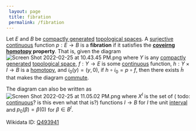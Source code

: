 ```yaml
---
 layout: page
 title: fibration
 permalink: /fibration
---
```


Let $E$ and $B$ be [compactly generated](https://defsmath.github.io/DefsMath/continuous) [topological spaces](https://defsmath.github.io/DefsMath/interval). A [surjective](https://defsmath.github.io/DefsMath/compactly_generated) [continuous](https://defsmath.github.io/DefsMath/topological_space) function $p:E\to B$ is a **fibration** if it satisfies the **[coveirng](https://defsmath.github.io/DefsMath/surjective) [homotopy](https://defsmath.github.io/DefsMath/continuous) property**. That is, given the diagram ![Screen Shot 2022-02-25 at 10.43.45 PM.png](https://defsmath.github.io/DefsMath/covering_space) where $Y$ is any [compactly generated](https://defsmath.github.io/DefsMath/homotopy) [topological space](https://defsmath.github.io/DefsMath/compactly_generated), $f:Y\to E$ is some [continuous](https://defsmath.github.io/DefsMath/topological_space) function, $h:Y\times I\to B$ is a [homotopy](https://defsmath.github.io/DefsMath/continuous), and $i_0(y) = (y,0)$, if $h\circ i_0 = p\circ f$, then there exists $\tilde h$ that makes the diagram [commute](https://defsmath.github.io/DefsMath/homotopy). 

The diagram can also be written as ![Screen Shot 2022-02-25 at 11.05.02 PM.png](https://defsmath.github.io/DefsMath/commutative_diagram) where $X^I$ is the set of ( todo: [continuous](https://defsmath.github.io/DefsMath/continuous)? is this even what that is?) functions $I\to B$ for $I$ the unit [interval](https://defsmath.github.io/DefsMath/interval) and $p_0(\beta) = \beta(0)$ for $\beta\in B^I$.

Wikidata ID: [Q493941](https://www.wikidata.org/wiki/Q493941)